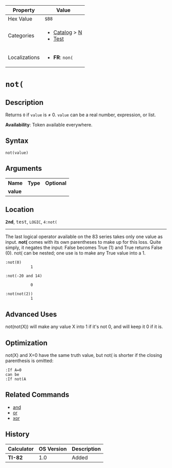 | Property      | Value |
|---------------|-------|
| Hex Value     | `$B8`|
| Categories    | <ul><li>[Catalog](<../categories/Catalog.md>) > [N](<../categories/Catalog.md#N>)</li><li>[Test](<../categories/Test.md>)</li></ul> |
| Localizations | <ul><li><b>FR</b>: `non(`</li></ul> |

# `not(`

## Description
Returns `0` if `value` is ≠ 0. `value` can be a real number, expression, or list.


<b>Availability</b>: Token available everywhere.

## Syntax
`not(value)`

## Arguments
<table>
<tr><th>Name</th><th>Type</th><th>Optional</th></tr>

<tr><td><b>value</b></td><td></td><td></td></tr>

</table>

## Location
<tt><kbd><b>2nd</b></kbd></tt>, <kbd>test</kbd>, `LOGIC`, `4:not(`
<hr>

The last logical operator available on the 83 series takes only one value as input. **not(** comes with its own parentheses to make up for this loss. Quite simply, it negates the input: False becomes True (1) and True returns False (0). not( can be nested; one use is to make any True value into a 1.

```ti-basic
:not(0)
           1

:not(-20 and 14)

           0

:not(not(2))
           1
```

## Advanced Uses

not(not(X)) will make any value X into 1 if it's not 0, and will keep it 0 if it is.

## Optimization

not(X) and X=0 have the same truth value, but not( is shorter if the closing parenthesis is omitted:

```ti-basic
:If A=0
can be
:If not(A
```

## Related Commands

*   [and](and.md)
*   [or](or.md)
*   [xor](xor.md)

## History
| Calculator | OS Version | Description |
|------------|------------|-------------|
| <b>TI-82</b> | 1.0 | Added |


